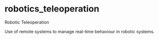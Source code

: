 # robotics_teleoperation
Robotic Teleoperation

Use of remote systems to manage real-time behaviour in robotic systems.
